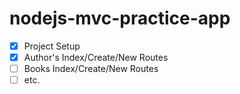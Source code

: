 # nodejs-mvc-practice-app
- [x] Project Setup
- [x] Author's Index/Create/New Routes
- [ ] Books Index/Create/New Routes
- [ ] etc.
